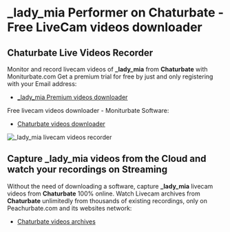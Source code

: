# _lady_mia Performer on Chaturbate - Free LiveCam videos downloader

## Chaturbate Live Videos Recorder

Monitor and record livecam videos of **_lady_mia** from **Chaturbate** with Moniturbate.com
Get a premium trial for free by just and only registering with your Email address:
* [_lady_mia Premium videos downloader](https://moniturbate.com/request-demo-licence-key.html)

Free livecam videos downloader - Moniturbate Software:
* [Chaturbate videos downloader](https://moniturbate.com/moniturbate-download-software.html)

![_lady_mia livecam videos recorder](https://peachurnet.com/templates/moniturbate-software.png)


## Capture _lady_mia videos from the Cloud and watch your recordings on Streaming

Without the need of downloading a software, capture **_lady_mia** livecam videos from **Chaturbate** 100% online.
Watch Livecam archives from **Chaturbate** unlimitedly from thousands of existing recordings, only on Peachurbate.com and its websites network:
* [Chaturbate videos archives](https://peachurnet.com/)